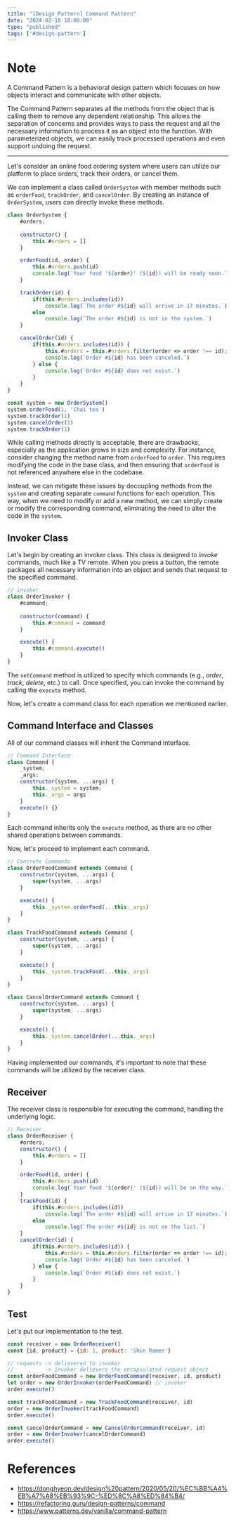 ```yaml
---
title: "[Design Pattern] Command Pattern"
date: "2024-02-10 10:00:00"
type: "published"
tags: ['#design-pattern']
---
```


# Note

A Command Pattern is a behavioral design pattern which focuses on how objects interact and communicate with other objects. 

The Command Pattern separates all the methods from the object that is calling them to remove any dependent relationship. This allows the separation of concerns and provides ways to pass the request and all the necessary information to process it as an object into the function. With parameterized objects, we can easily track processed operations and even support undoing the request.

---

Let's consider an online food ordering system where users can utilize our platform to place orders, track their orders, or cancel them.

We can implement a class called `OrderSystem` with member methods such as `orderFood`, `trackOrder`, and `cancelOrder`. By creating an instance of `OrderSystem`, users can directly invoke these methods.

```js
class OrderSystem {
	#orders;
	
	constructor() {
		this.#orders = []
	}

	orderFood(id, order) {
		this.#orders.push(id)
		console.log(`Your food '${order}' (${id}) will be ready soon.`);
	}

	trackOrder(id) {
		if(this.#orders.includes(id))
			console.log(`The order #${id} will arrive in 17 minutes.`)
		else
			console.log(`The order #${id} is not in the system.`)	
	}

	cancelOrder(id) {
		if(this.#orders.includes(id)) {
			this.#orders = this.#orders.filter(order => order !== id);
			console.log(`Order #${id} has been canceled.`)
		} else {
			console.log(`Order #${id} does not exist.`)
		}
	}
}

const system = new OrderSystem()
system.orderFood(1, 'Chai tea')
system.trackOrder(1)
system.cancelOrder(1)
system.trackOrder(1)
```


While calling methods directly is acceptable, there are drawbacks, especially as the application grows in size and complexity. For instance, consider changing the method name from `orderFood` to `order`. This requires modifying the code in the base class, and then ensuring that `orderFood` is not referenced anywhere else in the codebase.

Instead, we can mitigate these issues by decoupling methods from the `system` and creating separate `command` functions for each operation. This way, when we need to modify or add a new method, we can simply create or modify the corresponding command, eliminating the need to alter the code in the `system`.

## Invoker Class

Let's begin by creating an invoker class. This class is designed to _invoke_ commands, much like a TV remote. When you press a button, the remote packages all necessary information into an object and sends that request to the specified command.

```js
// invoker 
class OrderInvoker {
	#command;
	
	constructor(command) {
		this.#command = command
	}

	execute() {
		this.#command.execute()
	}
}
```

The `setCommand` method is utilized to specify which commands (e.g., _order_, _track_, _delete_, etc.) to call. Once specified, you can invoke the command by calling the `execute` method.

Now, let's create a command class for each operation we mentioned earlier.

## Command Interface and Classes

All of our command classes will inherit the Command interface. 

```js
// Command Interface
class Command {
	_system;
	_args;
	constructor(system, ...args) {
		this._system = system;
		this._args = args
	}
	execute() {}
}
```

Each command inherits only the `execute` method, as there are no other shared operations between commands.

Now, let's proceed to implement each command.

```js
// Concrete Commands
class OrderFoodCommand extends Command {
	constructor(system, ...args) {
		super(system, ...args)
	}

	execute() {
		this._system.orderFood(...this._args)
	}
}

class TrackFoodCommand extends Command {
	constructor(system, ...args) {
		super(system, ...args)
	}

	execute() {
		this._system.trackFood(...this._args)
	}
}

class CancelOrderCommand extends Command {
	constructor(system, ...args) {
		super(system, ...args)
	}

	execute() {
		this._system.cancelOrder(...this._args)
	}
}
```

Having implemented our commands, it's important to note that these commands will be utilized by the receiver class.

## Receiver

The receiver class is responsible for executing the command, handling the underlying logic.

```js
// Receiver 
class OrderReceiver {
	#orders;
	constructor() {
		this.#orders = []
	}

	orderFood(id, order) {
		this.#orders.push(id)
		console.log(`Your food '${order}' (${id}) will be on the way.`);
	}
	trackFood(id) {
		if(this.#orders.includes(id))
			console.log(`The order #${id} will arrive in 17 minutes.`)
		else
			console.log(`The order #${id} is not on the list.`)	
	}
	cancelOrder(id) {
		if(this.#orders.includes(id)) {
			this.#orders = this.#orders.filter(order => order !== id);
			console.log(`Order #${id} has been canceled.`)
		} else {
			console.log(`Order #${id} does not exist.`)
		}
	}
}
```

## Test

Let's put our implementation to the test.

```js
const receiver = new OrderReceiver()
const {id, product} = {id: 1, product: 'Shin Ramen'}

// requests -> delievered to invoker 
//          -> invoker delievers the encapsulated request object
const orderFoodCommand = new OrderFoodCommand(receiver, id, product)
let order = new OrderInvoker(orderFoodCommand) // invoker
order.execute()

const trackFoodCommand = new TrackFoodCommand(receiver, id)
order = new OrderInvoker(trackFoodCommand)
order.execute()

const cancelOrderCommand = new CancelOrderCommand(receiver, id)
order = new OrderInvoker(cancelOrderCommand)
order.execute()
```

# References
- https://donghyeon.dev/design%20pattern/2020/05/20/%EC%BB%A4%EB%A7%A8%EB%93%9C-%ED%8C%A8%ED%84%B4/
- https://refactoring.guru/design-patterns/command
- https://www.patterns.dev/vanilla/command-pattern